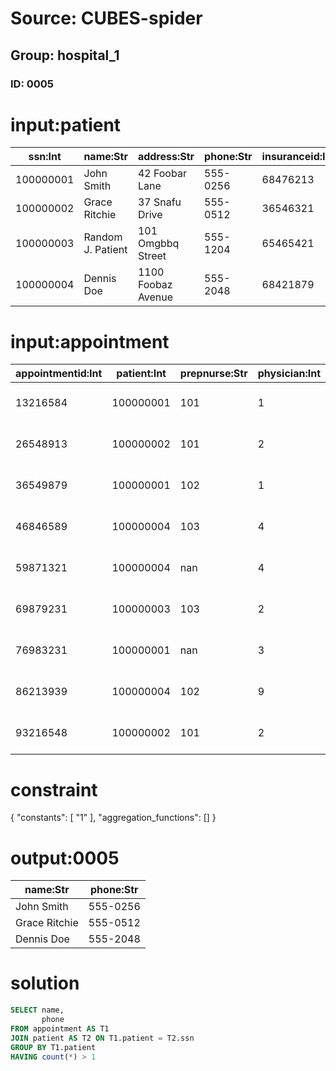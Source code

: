 # Source: CUBES-spider
## Group: hospital_1
### ID: 0005

# input:patient

| ssn:Int | name:Str | address:Str | phone:Str | insuranceid:Int | pcp:Int |
|---|---|---|---|---|---|
| 100000001 | John Smith | 42 Foobar Lane | 555-0256 | 68476213 | 1 |
| 100000002 | Grace Ritchie | 37 Snafu Drive | 555-0512 | 36546321 | 2 |
| 100000003 | Random J. Patient | 101 Omgbbq Street | 555-1204 | 65465421 | 2 |
| 100000004 | Dennis Doe | 1100 Foobaz Avenue | 555-2048 | 68421879 | 3 |

# input:appointment

| appointmentid:Int | patient:Int | prepnurse:Str | physician:Int | start:Str | end:Str | examinationroom:Str |
|---|---|---|---|---|---|---|
| 13216584 | 100000001 | 101 | 1 | 2008-04-24 10:00 | 2008-04-24 11:00 | A |
| 26548913 | 100000002 | 101 | 2 | 2008-04-24 10:00 | 2008-04-24 11:00 | B |
| 36549879 | 100000001 | 102 | 1 | 2008-04-25 10:00 | 2008-04-25 11:00 | A |
| 46846589 | 100000004 | 103 | 4 | 2008-04-25 10:00 | 2008-04-25 11:00 | B |
| 59871321 | 100000004 | nan | 4 | 2008-04-26 10:00 | 2008-04-26 11:00 | C |
| 69879231 | 100000003 | 103 | 2 | 2008-04-26 11:00 | 2008-04-26 12:00 | C |
| 76983231 | 100000001 | nan | 3 | 2008-04-26 12:00 | 2008-04-26 13:00 | C |
| 86213939 | 100000004 | 102 | 9 | 2008-04-27 10:00 | 2008-04-21 11:00 | A |
| 93216548 | 100000002 | 101 | 2 | 2008-04-27 10:00 | 2008-04-27 11:00 | B |

# constraint

{
  "constants": [
    "1"
  ],
  "aggregation_functions": []
}

# output:0005

| name:Str | phone:Str |
|---|---|
| John Smith | 555-0256 |
| Grace Ritchie | 555-0512 |
| Dennis Doe | 555-2048 |

# solution

```sql
SELECT name,
       phone
FROM appointment AS T1
JOIN patient AS T2 ON T1.patient = T2.ssn
GROUP BY T1.patient
HAVING count(*) > 1
```
